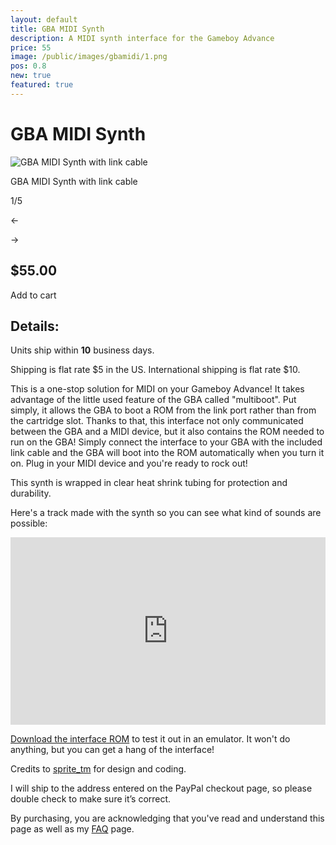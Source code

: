 ```yaml
---
layout: default
title: GBA MIDI Synth
description: A MIDI synth interface for the Gameboy Advance
price: 55
image: /public/images/gbamidi/1.png
pos: 0.8
new: true
featured: true
---
```

# GBA MIDI Synth

<div class="gallery">
	<img src="{{ site.baseurl }}public/images/gbamidi/1.png" alt="GBA MIDI Synth with link cable" id="gallery_image" onclick="cycle(1); return false;">
	<p id="gallery_subtitle">GBA MIDI Synth with link cable</p>
	<p id="gallery_pos_text">1/5</p>
	<div id="gallery_nav">
		<p id="gallery_nav_left" onclick="cycle(0); return false;">←</p>
		<p id="gallery_nav_right" onclick="cycle(1); return false;">→</p>
	</div>
</div>

## $55.00

<form id="paypal" target="paypal" action="https://www.paypal.com/cgi-bin/webscr" method="post">
<input type="hidden" name="cmd" value="_s-xclick">
<input type="hidden" name="hosted_button_id" value="YDCC4Q4CKXMZY">
</form>


<div class="addToCart noselect" onclick="addToCart()">
  Add to cart
</div>

## Details:

Units ship within **10** business days.

Shipping is flat rate $5 in the US. International shipping is flat rate $10.

This is a one-stop solution for MIDI on your Gameboy Advance! It takes advantage of the little used feature of the GBA called "multiboot". Put simply, it allows the GBA to boot a ROM from the link port rather than from the cartridge slot. Thanks to that, this interface not only communicated between the GBA and a MIDI device, but it also contains the ROM needed to run on the GBA! Simply connect the interface to your GBA with the included link cable and the GBA will boot into the ROM automatically when you turn it on. Plug in your MIDI device and you're ready to rock out!

This synth is wrapped in clear heat shrink tubing for protection and durability.

Here's a track made with the synth so you can see what kind of sounds are possible:

<iframe width="100%" height="300" scrolling="no" frameborder="no" src="https://w.soundcloud.com/player/?url=https%3A//api.soundcloud.com/tracks/20616464&amp;color=%23ff5500&amp;auto_play=false&amp;hide_related=false&amp;show_comments=true&amp;show_user=true&amp;show_reposts=false&amp;show_teaser=true&amp;visual=true"></iframe>

[Download the interface ROM](/public/gbamidi_emulator.gba) to test it out in an emulator. It won't do anything, but you can get a hang of the interface!

Credits to [sprite_tm](http://spritesmods.com/) for design and coding.

I will ship to the address entered on the PayPal checkout page, so please double check to make sure it’s correct.

By purchasing, you are acknowledging that you've read and understand this page as well as my [FAQ](/faq) page.

<script src="{{ site.baseurl }}public/js/gbamidigallery.js"></script>
